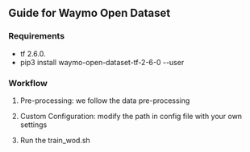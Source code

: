 
## Guide for Waymo Open Dataset

### Requirements
- tf 2.6.0.
- pip3 install waymo-open-dataset-tf-2-6-0 --user


### Workflow

1. Pre-processing: we follow the data pre-processing

2. Custom Configuration: modify the path in config file with your own settings

3. Run the train_wod.sh
